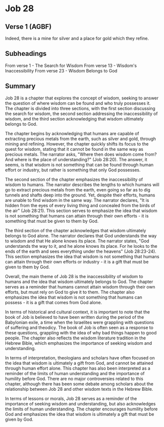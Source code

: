 # Job 28

## Verse 1 (AGBF)

Indeed, there is a mine for silver and a place for gold which they refine.

## Subheadings

From verse 1 - The Search for Wisdom
From verse 13 - Wisdom's Inaccessibility
From verse 23 - Wisdom Belongs to God

## Summary

Job 28 is a chapter that explores the concept of wisdom, seeking to answer the question of where wisdom can be found and who truly possesses it. The chapter is divided into three sections, with the first section discussing the search for wisdom, the second section addressing the inaccessibility of wisdom, and the third section acknowledging that wisdom ultimately belongs to God.

The chapter begins by acknowledging that humans are capable of extracting precious metals from the earth, such as silver and gold, through mining and refining. However, the chapter quickly shifts its focus to the quest for wisdom, stating that it cannot be found in the same way as precious metals. The narrator asks, "Where then does wisdom come from? And where is the place of understanding?" (Job 28:20). The answer, it seems, is that wisdom is not something that can be found through human effort or industry, but rather is something that only God possesses.

The second section of the chapter emphasizes the inaccessibility of wisdom to humans. The narrator describes the lengths to which humans will go to extract precious metals from the earth, even going so far as to dig tunnels and shafts deep into the ground. Yet, despite their efforts, humans are unable to find wisdom in the same way. The narrator declares, "It is hidden from the eyes of every living thing and concealed from the birds of the air" (Job 28:21). This section serves to emphasize the idea that wisdom is not something that humans can attain through their own efforts - it is something that must be given to them by God.

The third section of the chapter acknowledges that wisdom ultimately belongs to God alone. The narrator declares that God understands the way to wisdom and that He alone knows its place. The narrator states, "God understands the way to it, and he alone knows its place. For he looks to the ends of the earth and sees everything under the heavens" (Job 28:23-24). This section emphasizes the idea that wisdom is not something that humans can attain through their own efforts or industry - it is a gift that must be given to them by God.

Overall, the main theme of Job 28 is the inaccessibility of wisdom to humans and the idea that wisdom ultimately belongs to God. The chapter serves as a reminder that humans cannot attain wisdom through their own efforts, but must rely on God to give it to them. The chapter also emphasizes the idea that wisdom is not something that humans can possess - it is a gift that comes from God alone.

In terms of historical and cultural context, it is important to note that the book of Job is believed to have been written during the period of the Babylonian exile, a time when the Israelites were grappling with questions of suffering and theodicy. The book of Job is often seen as a response to these questions, grappling with the idea of why bad things happen to good people. The chapter also reflects the wisdom literature tradition in the Hebrew Bible, which emphasizes the importance of seeking wisdom and understanding.

In terms of interpretation, theologians and scholars have often focused on the idea that wisdom is ultimately a gift from God, and cannot be attained through human effort alone. This chapter has also been interpreted as a reminder of the limits of human understanding and the importance of humility before God. There are no major controversies related to this chapter, although there has been some debate among scholars about the relationship between Job 28 and other wisdom texts in the Hebrew Bible.

In terms of lessons or morals, Job 28 serves as a reminder of the importance of seeking wisdom and understanding, but also acknowledges the limits of human understanding. The chapter encourages humility before God and emphasizes the idea that wisdom is ultimately a gift that must be given by God.